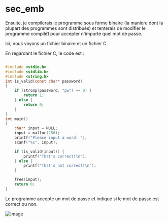 # sec_emb
Ensuite, je compilerais le programme sous forme binaire (la manière dont la plupart des programmes sont distribués) et tenterais de modifier le programme compilé1 pour accepter n'importe quel mot de passe.

Ici, nous voyons un fichier binaire et un fichier C.

En regardant le fichier C, le code est :
```C

#include <stdio.h>
#include <stdlib.h>
#include <string.h>
int is_valid(const char* password)
{
    if (strcmp(password, "pw") == 0) {
        return 1;
    } else {
        return 0;
    }
}
int main()
{
    char* input = NULL;
    input = malloc(256);
    printf("Please input a word: ");
    scanf("%s", input);

    if (is_valid(input)) {
        printf("That's correct!\n");
    } else {
        printf("That's not correct!\n");
    }

    free(input);
    return 0;
}
```
Le programme accepte un mot de passe et indique si le mot de passe est correct ou non.

![image](https://user-images.githubusercontent.com/46088690/152648812-9f2ec91d-695d-4339-8be4-bc430f1a0b71.png)


